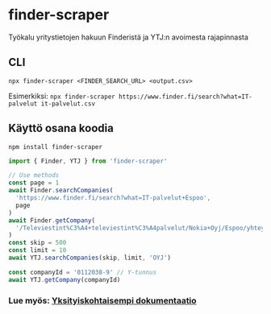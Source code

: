 # finder-scraper

Työkalu yritystietojen hakuun Finderistä ja YTJ:n avoimesta rajapinnasta

## CLI

`npx finder-scraper <FINDER_SEARCH_URL> <output.csv>`

Esimerkiksi:
`npx finder-scraper https://www.finder.fi/search?what=IT-palvelut it-palvelut.csv`

## Käyttö osana koodia

`npm install finder-scraper`

```typescript
import { Finder, YTJ } from 'finder-scraper'

// Use methods
const page = 1
await Finder.searchCompanies(
  'https://www.finder.fi/search?what=IT-palvelut+Espoo',
  page
)
await Finder.getCompany(
  '/Televiestint%C3%A4+televiestint%C3%A4palvelut/Nokia+Oyj/Espoo/yhteystiedot/159843'
)
const skip = 500
const limit = 10
await YTJ.searchCompanies(skip, limit, 'OYJ')

const companyId = '0112038-9' // Y-tunnus
await YTJ.getCompany(companyId)
```

### Lue myös: [Yksityiskohtaisempi dokumentaatio](/docs/modules.md)
